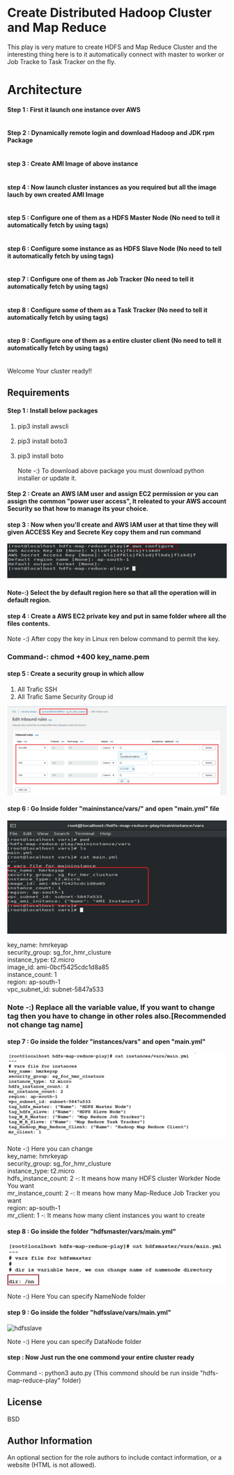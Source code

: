 Create Distributed Hadoop Cluster and Map Reduce
=========

This play is very mature to create HDFS and Map Reduce Cluster and the interesting thing here is to it automatically connect with master to worker or Job Tracke to Task Tracker on the fly.

Architecture
============
#### Step 1 : First it launch one instance over AWS <br/><br/>
#### Step 2 : Dynamically remote login and download Hadoop and JDK rpm Package<br/><br/>
#### step 3 : Create AMI Image of above instance<br/><br/>
#### step 4 : Now launch cluster instances as you required but all the image lauch by own created AMI Image<br/><br/>
#### step 5 : Configure one of them as a HDFS Master Node (No need to tell it automatically fetch by using tags)<br/><br/>
#### step 6 : Configure some instance as as HDFS Slave Node (No need to tell it automatically fetch by using tags)<br/><br/>
#### step 7 : Configure one of them as Job Tracker (No need to tell it automatically fetch by using tags)<br/><br/>
#### step 8 : Configure some of them as a Task Tracker (No need to tell it automatically fetch by using tags)<br/><br/>
#### step 9 : Configure one of them as a entire cluster client (No need to tell it automatically fetch by using tags)<br/><br/>

Welcome Your cluster ready!!

Requirements
------------

#### Step 1 : Install below packages
1. pip3 install awscli <br/><br/>
2. pip3 install boto3 <br/><br/>
3. pip3 install boto <br/><br/>
Note -:) To download above package you must download python installer or update it.

#### Step 2 : Create an AWS IAM user and assign EC2 permission or you can assign the common "power user access", It releated to your AWS account Security so that how to manage its your choice.

#### step 3 : Now when you'll create and AWS IAM user at that time they will given ACCESS Key and Secrete Key copy them and run command

![aws configure](https://github.com/MDMOQADDAS/Private-Images/blob/main/awsconfigure.png)

#### Note-:) Select the by default region here so that all the operation will in default region.

#### step 4 : Create a AWS EC2 private key and put in same folder where all the files contents.

Note -:) After copy the key in Linux ren below command to permit the key.
### Command-: chmod +400 key_name.pem

#### step 5 : Create a security group in which allow
1. All Trafic SSH<br/>
2. All Trafic Same Security Group id

![securitygrouppng](https://github.com/MDMOQADDAS/Private-Images/blob/main/securitygroup.png)

#### step 6 : Go Inside folder "maininstance/vars/" and open "main.yml" file

![maininstancevars](https://github.com/MDMOQADDAS/Private-Images/blob/main/maininstancevar.png)

key_name: hmrkeyap<br/>
security_group: sg_for_hmr_clusture<br/>
instance_type: t2.micro<br/>
image_id: ami-0bcf5425cdc1d8a85<br/>
instance_count: 1<br/>
region: ap-south-1<br/>
vpc_subnet_id: subnet-5847a533<br/>

### Note -:) Replace all the variable value, If you want to change tag then you have to change in other roles also.[Recommended not change tag name]

#### step 7 : Go inside the folder "instances/vars" and open "main.yml"

![instancespng](https://github.com/MDMOQADDAS/Private-Images/blob/main/instancepng.png)

Note -:) Here you can change  <br/>
key_name: hmrkeyap<br/>
security_group: sg_for_hmr_clusture<br/>
instance_type: t2.micro<br/>
hdfs_instance_count: 2 -: It means how many HDFS cluster Workder Node You want<br/>
mr_instance_count: 2 -: It means how many Map-Reduce Job Tracker you want<br/>
region: ap-south-1 <br/>
mr_client: 1  -: It means how many client instances you want to create<br/> 


#### step 8 : Go inside the folder "hdfsmaster/vars/main.yml" 

![hdfsmaster](https://github.com/MDMOQADDAS/Private-Images/blob/main/hdfsmaster.png)

Note -:) Here You can specify NameNode folder

#### step 9 : Go inside the folder "hdfsslave/vars/main.yml"

![hdfsslave](https://user-images.githubusercontent.com/69861558/117541882-a0a63580-b033-11eb-8f56-2e9c9f0303d7.png)

Note -:) Here you can specify DataNode folder











#### step  : Now Just run the one commond your entire cluster ready
Command -: python3 auto.py (This commond should be run inside "hdfs-map-reduce-play" folder)


License
-------

BSD

Author Information
------------------

An optional section for the role authors to include contact information, or a website (HTML is not allowed).
